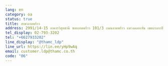 ```yaml
---
lang: en
category: oa
status: true
title: สาขาลาดพร้าว
address: 2991/14-15 อาคารวิสุทธานี ซอยลาดพร้าว 101/3 ถนนลาดพร้าว แขวงคลองจั่น เขตบางกะปิ กรุงเทพมหานคร 10240
tel_display: 02-793-3202
tel: "+6627933202"
line_display: "@thamc_ldp"
line_url: https://lin.ee/yHp9wAq
email: customer.ldp@thamc.co.th
code: "06"
---
```

